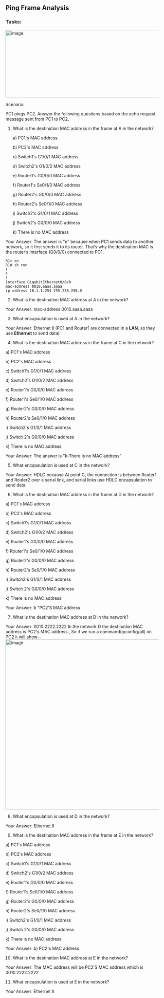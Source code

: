 ## Ping Frame Analysis

### Tasks: 

<img width="1747" height="222" alt="image" src="https://github.com/user-attachments/assets/93137423-e409-485e-a509-466713310b5d" />

Scenario:

PC1 pings PC2. Answer the following questions based on the echo request message sent from PC1 to PC2.

1) What is the destination MAC address in the frame at A in the network?
   
   a) PC1's MAC address

   b) PC2's MAC address

   c) Switch1's G1/0/1 MAC address

   d) Switch2's G1/0/2 MAC address

   e) Router1's G0/0/0 MAC address

   f) Router1's Se0/1/0 MAC address

   g) Router2's G0/0/0 MAC address

   h) Router2's Se0/1/0 MAC address

   i) Switch2's G1/0/1 MAC address

   j) Switch2's G0/0/0 MAC address

   k) There is no MAC address

Your Answer: The answer is "e" because when PC1 sends data to another network, so it first sends it to its router. That’s why the destination MAC is the router’s interface (G0/0/0) connected to PC1.
```
R1> en
R1# sh run
!
!
!
interface GigabitEthernet0/0/0
mac-address 0010.aaaa.aaaa
ip address 10.1.1.254 255.255.255.0
```

2) What is the destination MAC address at A in the network?
   
Your Answer: mac-address 0010.aaaa.aaaa


3) What encapsulation is used at A in the network?

Your Answer: Ethernet II (PC1 and Router1 are connected in a **LAN**, so they use **Ethernet** to send data)


4) What is the destination MAC address in the frame at C in the network?
   
a) PC1's MAC address

b) PC2's MAC address

c) Switch1's G1/0/1 MAC address

d) Switch2's G1/0/2 MAC address

e) Router1's G0/0/0 MAC address

f) Router1's Se0/1/0 MAC address

g) Router2's G0/0/0 MAC address

h) Router2's Se0/1/0 MAC address

i) Switch2's G1/0/1 MAC address

j) Switch 2's G0/0/0 MAC address

k) There is no MAC address

Your Answer: The answer is "k-There is no MAC address" 


5) What encapsulation is used at C in the network?

Your Answer: HDLC because At point C, the connection is between Router1 and Router2 over a serial link,
and serial links use HDLC encapsulation to send data.


6) What is the destination MAC address in the frame at D in the network?
   
a) PC1's MAC address

b) PC2's MAC address

c) Switch1's G1/0/1 MAC address

d) Switch2's G1/0/2 MAC address

e) Router1's G0/0/0 MAC address

f) Router1's Se0/1/0 MAC address

g) Router2's G0/0/0 MAC address

h) Router2's Se0/1/0 MAC address

i) Switch2's G1/0/1 MAC address

j) Switch 2's G0/0/0 MAC address

k) There is no MAC address

Your Answer: b "PC2'S MAC address


7) What is the destination MAC address at D in the network?

Your Answer: 0010.2222.2222
In the network D the destination MAC address is PC2's MAC address , So if we run a command(ipconfig/all) on PC2 it will show--
<img width="991" height="559" alt="image" src="https://github.com/user-attachments/assets/ca6c86e4-f000-44a2-a1ef-b3510eb454e2" />


8) What encapsulation is used at D in the network?

Your Answer: Ethernet II


9) What is the destination MAC address in the frame at E in the network?
    
a) PC1's MAC address

b) PC2's MAC address

c) Switch1's G1/0/1 MAC address

d) Switch2's G1/0/2 MAC address

e) Router1's G0/0/0 MAC address

f) Router1's Se0/1/0 MAC address

g) Router2's G0/0/0 MAC address

h) Router2's Se0/1/0 MAC address

i) Switch2's G1/0/1 MAC address

j) Switch 2's G0/0/0 MAC address

k) There is no MAC address

Your Answer: b) PC2's MAC address


10) What is the destination MAC address at E in the network?

Your Answer: The MAC address will be PC2'S MAC address which is 0010.2222.2222


11) What encapsulation is used at E in the network?

Your Answer: Ethernet II

